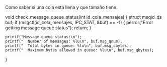 Como saber si una cola está llena y que tamaño tiene.

void check_message_queue_status(int id_cola_mensajes) {
    struct msqid_ds buf;
    if (msgctl(id_cola_mensajes, IPC_STAT, &buf) == -1) {
        perror("Error getting message queue status");
        return;
    }

    printf("Message queue status:\n");
    printf("  Number of messages: %lu\n", buf.msg_qnum);
    printf("  Total bytes in queue: %lu\n", buf.msg_cbytes);
    printf("  Maximum bytes allowed in queue: %lu\n", buf.msg_qbytes);
}
